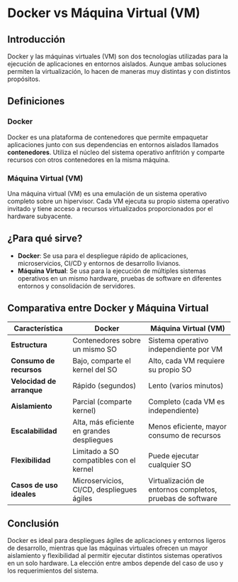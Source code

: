 # Docker vs Máquina Virtual (VM)

## Introducción
Docker y las máquinas virtuales (VM) son dos tecnologías utilizadas para la ejecución de aplicaciones en entornos aislados. Aunque ambas soluciones permiten la virtualización, lo hacen de maneras muy distintas y con distintos propósitos.

## Definiciones

### Docker
Docker es una plataforma de contenedores que permite empaquetar aplicaciones junto con sus dependencias en entornos aislados llamados **contenedores**. Utiliza el núcleo del sistema operativo anfitrión y comparte recursos con otros contenedores en la misma máquina.

### Máquina Virtual (VM)
Una máquina virtual (VM) es una emulación de un sistema operativo completo sobre un hipervisor. Cada VM ejecuta su propio sistema operativo invitado y tiene acceso a recursos virtualizados proporcionados por el hardware subyacente.

## ¿Para qué sirve?
- **Docker**: Se usa para el despliegue rápido de aplicaciones, microservicios, CI/CD y entornos de desarrollo livianos.
- **Máquina Virtual**: Se usa para la ejecución de múltiples sistemas operativos en un mismo hardware, pruebas de software en diferentes entornos y consolidación de servidores.

## Comparativa entre Docker y Máquina Virtual

| Característica              | Docker                           | Máquina Virtual (VM)            |
|----------------------------|--------------------------------|--------------------------------|
| **Estructura**            | Contenedores sobre un mismo SO | Sistema operativo independiente por VM |
| **Consumo de recursos**   | Bajo, comparte el kernel del SO | Alto, cada VM requiere su propio SO  |
| **Velocidad de arranque** | Rápido (segundos)               | Lento (varios minutos)          |
| **Aislamiento**           | Parcial (comparte kernel)       | Completo (cada VM es independiente) |
| **Escalabilidad**         | Alta, más eficiente en grandes despliegues | Menos eficiente, mayor consumo de recursos |
| **Flexibilidad**          | Limitado a SO compatibles con el kernel | Puede ejecutar cualquier SO      |
| **Casos de uso ideales**  | Microservicios, CI/CD, despliegues ágiles | Virtualización de entornos completos, pruebas de software |

## Conclusión
Docker es ideal para despliegues ágiles de aplicaciones y entornos ligeros de desarrollo, mientras que las máquinas virtuales ofrecen un mayor aislamiento y flexibilidad al permitir ejecutar distintos sistemas operativos en un solo hardware. La elección entre ambos depende del caso de uso y los requerimientos del sistema.
